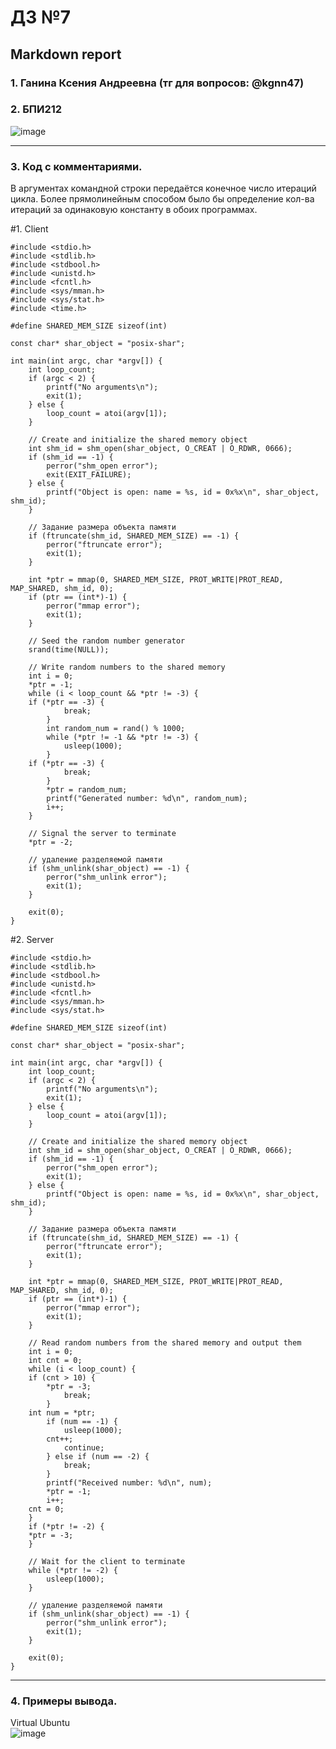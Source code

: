 #  ДЗ №7 #
## Markdown report <br> ##

### 1. Ганина Ксения Андреевна (тг для вопросов: @kgnn47) <br> ###
### 2. БПИ212 <br> ###

![image](https://user-images.githubusercontent.com/114473740/222980531-2fa4c553-29e6-48e3-add5-98e4d8bdfa9e.png)
________________________

### 3. Код с комментариями. <br> ###

В аргументах командной строки передаётся конечное число итераций цикла. Более прямолинейным способом было бы определение кол-ва итераций за одинаковую константу в обоих программах.

#1. Client

```с
#include <stdio.h>
#include <stdlib.h>
#include <stdbool.h>
#include <unistd.h>
#include <fcntl.h>
#include <sys/mman.h>
#include <sys/stat.h>
#include <time.h>

#define SHARED_MEM_SIZE sizeof(int)

const char* shar_object = "posix-shar";

int main(int argc, char *argv[]) {
    int loop_count;
    if (argc < 2) {
        printf("No arguments\n");
        exit(1);
    } else {
        loop_count = atoi(argv[1]);
    }

    // Create and initialize the shared memory object
    int shm_id = shm_open(shar_object, O_CREAT | O_RDWR, 0666);
    if (shm_id == -1) {
        perror("shm_open error");
        exit(EXIT_FAILURE);
    } else {
    	printf("Object is open: name = %s, id = 0x%x\n", shar_object, shm_id);
    }

    // Задание размера объекта памяти
    if (ftruncate(shm_id, SHARED_MEM_SIZE) == -1) {
        perror("ftruncate error");
        exit(1);
    }

    int *ptr = mmap(0, SHARED_MEM_SIZE, PROT_WRITE|PROT_READ, MAP_SHARED, shm_id, 0);
    if (ptr == (int*)-1) {
        perror("mmap error");
        exit(1);
    }

    // Seed the random number generator
    srand(time(NULL));

    // Write random numbers to the shared memory
    int i = 0;
    *ptr = -1;
    while (i < loop_count && *ptr != -3) {
	if (*ptr == -3) {
            break;
        }
        int random_num = rand() % 1000;
        while (*ptr != -1 && *ptr != -3) {
            usleep(1000);
        }
	if (*ptr == -3) {
            break;
        }
        *ptr = random_num;
        printf("Generated number: %d\n", random_num);
        i++;
    }

    // Signal the server to terminate
    *ptr = -2;

    // удаление разделяемой памяти
    if (shm_unlink(shar_object) == -1) {
        perror("shm_unlink error");
        exit(1);
    }

    exit(0);
}

```

#2. Server

```с
#include <stdio.h>
#include <stdlib.h>
#include <stdbool.h>
#include <unistd.h>
#include <fcntl.h>
#include <sys/mman.h>
#include <sys/stat.h>

#define SHARED_MEM_SIZE sizeof(int)

const char* shar_object = "posix-shar";

int main(int argc, char *argv[]) {
    int loop_count;
    if (argc < 2) {
        printf("No arguments\n");
        exit(1);
    } else {
        loop_count = atoi(argv[1]);
    }

    // Create and initialize the shared memory object
    int shm_id = shm_open(shar_object, O_CREAT | O_RDWR, 0666);
    if (shm_id == -1) {
        perror("shm_open error");
        exit(1);
    } else {
    	printf("Object is open: name = %s, id = 0x%x\n", shar_object, shm_id);
    }

    // Задание размера объекта памяти
    if (ftruncate(shm_id, SHARED_MEM_SIZE) == -1) {
        perror("ftruncate error");
        exit(1);
    }

    int *ptr = mmap(0, SHARED_MEM_SIZE, PROT_WRITE|PROT_READ, MAP_SHARED, shm_id, 0);
    if (ptr == (int*)-1) {
        perror("mmap error");
        exit(1);
    }

    // Read random numbers from the shared memory and output them
    int i = 0;
    int cnt = 0;
    while (i < loop_count) {
	if (cnt > 10) {
	    *ptr = -3;
            break;
        }
	int num = *ptr;
        if (num == -1) {
            usleep(1000);
	    cnt++;
            continue;
        } else if (num == -2) {
            break;
        }
        printf("Received number: %d\n", num);
        *ptr = -1;
        i++;
	cnt = 0;
    }
    if (*ptr != -2) {
	*ptr = -3;
    }

    // Wait for the client to terminate
    while (*ptr != -2) {
        usleep(1000);
    }

    // удаление разделяемой памяти
    if (shm_unlink(shar_object) == -1) {
        perror("shm_unlink error");
        exit(1);
    }

    exit(0);
}

```
________________________

### 4. Примеры вывода. <br> ###

Virtual Ubuntu <br>
![image](https://user-images.githubusercontent.com/114473740/222988436-59a4863c-711e-447f-bef7-e3d6658db6ef.png)



